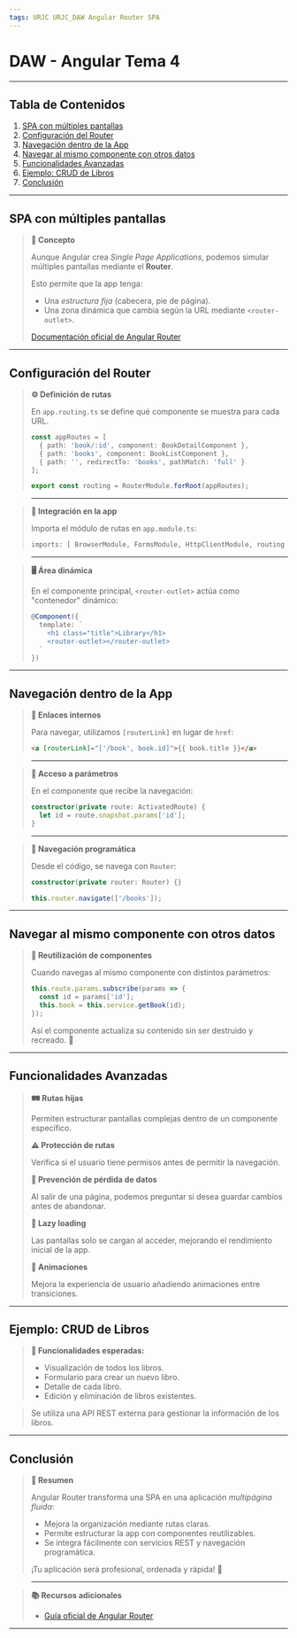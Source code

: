 ```yaml
---
tags: URJC URJC_DAW Angular Router SPA
---
```


# DAW - Angular Tema 4

---

## Tabla de Contenidos

1. [SPA con múltiples pantallas](#SPA%20con%20múltiples%20pantallas)
2. [Configuración del Router](#Configuración%20del%20Router)
3. [Navegación dentro de la App](#Navegación%20dentro%20de%20la%20App)
4. [Navegar al mismo componente con otros datos](#Navegar%20al%20mismo%20componente%20con%20otros%20datos)
5. [Funcionalidades Avanzadas](#Funcionalidades%20Avanzadas)
6. [Ejemplo: CRUD de Libros](#Ejemplo%20CRUD%20de%20Libros)
7. [Conclusión](#Conclusión)

---

## SPA con múltiples pantallas

> **🧩 Concepto**
>
> Aunque Angular crea *Single Page Applications*, podemos simular múltiples pantallas mediante el **Router**.
>
> Esto permite que la app tenga:
> - Una *estructura fija* (cabecera, pie de página).
> - Una zona dinámica que cambia según la URL mediante `<router-outlet>`.
> 
> [Documentación oficial de Angular Router](https://angular.io/docs/ts/latest/guide/router.html)

---

## Configuración del Router

> **⚙️ Definición de rutas**
>
> En `app.routing.ts` se define qué componente se muestra para cada URL.
>
> ```typescript
> const appRoutes = [
>   { path: 'book/:id', component: BookDetailComponent },
>   { path: 'books', component: BookListComponent },
>   { path: '', redirectTo: 'books', pathMatch: 'full' }
> ];
>
> export const routing = RouterModule.forRoot(appRoutes);
> ```

> ---

> **🧩 Integración en la app**
>
> Importa el módulo de rutas en `app.module.ts`:
>
> ```typescript
> imports: [ BrowserModule, FormsModule, HttpClientModule, routing ]
> ```

> ---

> **🖥️ Área dinámica**
>
> En el componente principal, `<router-outlet>` actúa como "contenedor" dinámico:
>
> ```typescript
> @Component({
>   template: `
>     <h1 class="title">Library</h1>
>     <router-outlet></router-outlet>
>   `
> })
> ```

---

## Navegación dentro de la App

> **🔗 Enlaces internos**
>
> Para navegar, utilizamos `[routerLink]` en lugar de `href`:
>
> ```html
> <a [routerLink]="['/book', book.id]">{{ book.title }}</a>
> ```

> ---

> **🧩 Acceso a parámetros**
>
> En el componente que recibe la navegación:
>
> ```typescript
> constructor(private route: ActivatedRoute) {
>   let id = route.snapshot.params['id'];
> }
> ```

> ---

> **🚀 Navegación programática**
>
> Desde el código, se navega con `Router`:
>
> ```typescript
> constructor(private router: Router) {}
> 
> this.router.navigate(['/books']);
> ```

---

## Navegar al mismo componente con otros datos

> **🔄 Reutilización de componentes**
>
> Cuando navegas al mismo componente con distintos parámetros:
>
> ```typescript
> this.route.params.subscribe(params => {
>   const id = params['id'];
>   this.book = this.service.getBook(id);
> });
> ```
> 
> Así el componente actualiza su contenido sin ser destruido y recreado. 🎯

---

## Funcionalidades Avanzadas

> **🛤️ Rutas hijas**
>
> Permiten estructurar pantallas complejas dentro de un componente específico.
>
> **⚠️ Protección de rutas**
>
> Verifica si el usuario tiene permisos antes de permitir la navegación.
>
> **💾 Prevención de pérdida de datos**
>
> Al salir de una página, podemos preguntar si desea guardar cambios antes de abandonar.
>
> **🧩 Lazy loading**
>
> Las pantallas solo se cargan al acceder, mejorando el rendimiento inicial de la app.
>
> **🎨 Animaciones**
>
> Mejora la experiencia de usuario añadiendo animaciones entre transiciones.

---

## Ejemplo: CRUD de Libros

> **📝 Funcionalidades esperadas:**
>
> - Visualización de todos los libros.
> - Formulario para crear un nuevo libro.
> - Detalle de cada libro.
> - Edición y eliminación de libros existentes.

> Se utiliza una API REST externa para gestionar la información de los libros.

---

## Conclusión

> **🚀 Resumen**
>
> Angular Router transforma una SPA en una aplicación *multipágina fluida*:
>
> - Mejora la organización mediante rutas claras.
> - Permite estructurar la app con componentes reutilizables.
> - Se integra fácilmente con servicios REST y navegación programática.
> 
> ¡Tu aplicación será profesional, ordenada y rápida! 🌟

> ---

> **📚 Recursos adicionales**
>
> - [Guía oficial de Angular Router](https://angular.io/docs/ts/latest/guide/router.html)

---